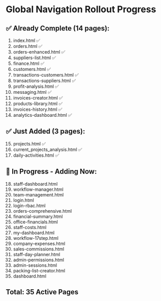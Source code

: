 # Global Navigation Rollout Progress

## ✅ Already Complete (14 pages):
1. index.html ✅
2. orders.html ✅
3. orders-enhanced.html ✅
4. suppliers-list.html ✅
5. finance.html ✅
6. customers.html ✅
7. transactions-customers.html ✅
8. transactions-suppliers.html ✅
9. profit-analysis.html ✅
10. messaging.html ✅
11. invoices-creator.html ✅
12. products-library.html ✅
13. invoices-history.html ✅
14. analytics-dashboard.html ✅

## ✅ Just Added (3 pages):
15. projects.html ✅
16. current_projects_analysis.html ✅
17. daily-activities.html ✅

## 🔄 In Progress - Adding Now:
18. staff-dashboard.html
19. workflow-manager.html
20. team-management.html
21. login.html
22. login-rbac.html
23. orders-comprehensive.html
24. financial-summary.html
25. office-financials.html
26. staff-costs.html
27. my-dashboard.html
28. workflow-17step.html
29. company-expenses.html
30. sales-commissions.html
31. staff-day-planner.html
32. admin-permissions.html
33. admin-sessions.html
34. packing-list-creator.html
35. dashboard.html

## Total: 35 Active Pages
